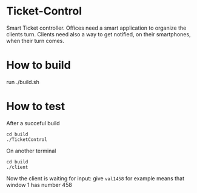 # Ticket-Control
Smart Ticket controller.
Offices need a smart application to organize the clients turn.
Clients need also a way to get notified, on their smartphones, when their turn comes.

# How to build
run ./build.sh

# How to test
After a succeful build
```
cd build 
./TicketControl
```
On another terminal
```
cd build 
./client
```
Now the client is waiting for input:
give ```val1458``` for example means that window 1 has number 458
